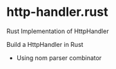 # http-handler.rust
Rust Implementation of HttpHandler

Build a HttpHandler in Rust
 * Using nom parser combinator
